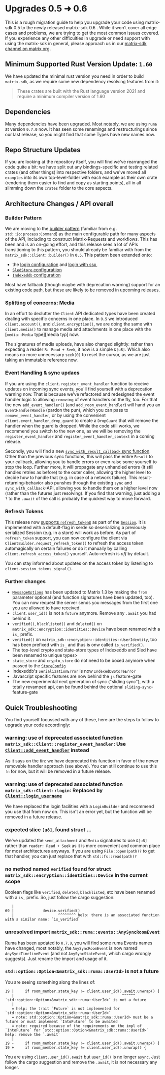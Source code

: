 # Upgrades 0.5 ➜ 0.6 

This is a rough migration guide to help you upgrade your code using matrix-sdk 0.5 to the newly released matrix-sdk 0.6 . While it won't cover all edge cases and problems, we are trying to get the most common issues covered. If you experience any other difficulties in upgrade or need support with using the matrix-sdk in general, please approach us in our [matrix-sdk channel on matrix.org][matrix-channel].

## Minimum Supported Rust Version Update: `1.60`

We have updated the minimal rust version you need in order to build `matrix-sdk`, as we require some new dependency resolving features from it:

>  These crates are built with the Rust language version 2021 and require a minimum compiler version of 1.60

## Dependencies

Many dependencies have been upgraded. Most notably, we are using `ruma`  at version `0.7.0` now. It has seen some renamings and restructurings since our last release, so you might find that some Types have new names now.

## Repo Structure Updates

If you are looking at the repository itself, you will find we've rearranged the code quite a bit: we have split out any bindings-specific and testing related crates (and other things) into respective folders, and we've moved all `examples` into its own top-level-folder with each example as their own crate (rendering them easier to find and copy as starting points), all in all slimming down the `crates` folder to the core aspects.


## Architecture Changes / API overall

### Builder Pattern

We are moving to the [builder pattern][] (familiar from e.g. `std::io:process:Command`) as the main configurable path for many aspects of the API, including to construct Matrix-Requests and workflows. This has been and is an on-going effort, and this release sees a lot of APIs transitioning to this pattern, you should already be familiar with from the `matrix_sdk::Client::builder()` in `0.5`. This pattern been extended onto:
 - the [login configuration][login builder] and [login with sso][ssologin builder],
 - [`SledStore` configuratiion][sled-store builder]
 - [`Indexeddb` configuration][indexeddb builder]

Most have fallback (though maybe with deprecation warning) support for an existing code path, but these are likely to be removed in upcoming releases.

### Splitting of concerns: Media

In an effort to declutter the `Client` API dedicated types have been created dealing with specific concerns in one place. In `0.5` we introduced `client.account()`, and `client.encryption()`, we are doing the same with `client.media()` to manage media and attachments in one place with the [`media::Media` type][media typ]  now.

The signatures of media uploads, have also changed slightly: rather than expecting a reader `R: Read + Seek`, it now is a simple `&[u8]`. Which also means no more unnecessary `seek(0)` to reset the cursor, as we are just taking an immutable reference now.

### Event Handling & sync updaes

If you are using the `client.register_event_handler` function to receive updates on incoming sync events, you'll find yourself with a deprecation warning now. That is because we've refactored and redesigned the event handler logic to allowing `removing` of event handlers on the fly, too. For that the new `add_event_handler()` (and `add_room_event_handler`) will hand you an `EventHandlerHandle` (pardon the pun), which you can pass to `remove_event_handler`, or by using the convenient `client.event_handler_drop_guard` to create a `DropGuard` that will remove the handler when the guard is dropped. While the code still works, we recommend you switch to the new one, as we will be removing the `register_event_handler` and `register_event_handler_context` in a coming release.

Secondly, you will find a new [`sync_with_result_callback` sync function][sync with result]. Other than the previous sync functions, this will pass the entire `Result` to your callback, allowing you to handle errors or even raise some yourself to stop the loop. Further more, it will propagate any unhandled errors (it still handles retries as before) to the outer caller, allowing the higher level to decide how to handle that (e.g. in case of a network failure). This result-returning-behavior also punshes through the existing `sync` and `sync_with_callback`-API, allowing you to handle them on a higher level now (rather than the futures just resolving). If you find that warning, just adding a `?` to the `.await` of the call is probably the quickest way to  move forward.

### Refresh Tokens

This release now [supports `refresh_token`s][refresh tokens PR] as part of the [`Session`][session]. It is implemented with a default-flag in serde so deserializing a previously serialized Session (e.g. in a store) will work as before. As part of `refresh_token` support, you can now configure the client via `ClientBuilder.request_refresh_token()` to refresh the access token automagically on certain failures or do it manually by calling `client.refresh_access_token()` yourself. Auto-refresh is _off_ by default.

You can stay informed about updates on the access token by listening to `client.session_tokens_signal()`.

### Further changes

 - [`MessageOptions`][message options] has been updated to Matrix 1.3 by making the `from` parameter optional (and function signatures have been updated, too). You can now request the server sends you messages from the first one you are allowed to have received.
 - `client.user_id()` is not a `future` anymore. Remove any `.await` you had behind it.
 - `verified()`, `blacklisted()` and `deleted()` on `matrix_sdk::encryption::identities::Device` have been renamed with a `is_` prefix.
 - `verified()` on `matrix_sdk::encryption::identities::UserIdentity`, too has been prefixed with `is_` and thus is onw called `is_verified()`.
 - The top-level crypto and state-store types of Indexeddb and Sled have been renamed to unique types>
 - `state_store` and `crypto_store` do not need to be boxed anymore when passed to the [`StoreConfig`][store config]
 - Indexeddb's `SerializationError` is now `IndexedDBStoreError`
 - Javascript specific features are now behind the `js` feature-gate
 - The new experimental next generation of sync ("sliding sync"), with a totally revamped api, can be found behind the optional `sliding-sync`-feature-gate


## Quick Troubleshooting

You find yourself focussed with any of these, here are the steps to follow to upgrade your code accordingly:

### warning: use of deprecated associated function `matrix_sdk::Client::register_event_handler`: Use [`Client::add_event_handler`](#method.add_event_handler) instead

As it says on the tin: we have deprecated this function in favor of the newer removable handler approach (see above). You can still continue to use this `fn` for now, but it will be removed in a future release.

### warning: use of deprecated associated function `matrix_sdk::Client::login`: Replaced by [`Client::login_username`](#method.login_username)

We have replaced the login facilities with a `LoginBuilder` and recommend you use that from now on. This isn't an error yet, but the function will be removed in a future release. 

### expected slice `[u8]`, found struct ...

We've updated the `send_attachment` and `Media` signatures to use `&[u8]` rather than `reader: Read + Seek` as it is more convenient and common place for most architectures anyways. If you are using `File::open(path)?` to get that handler, you can just replace that with `std::fs::read(path)?`

### no method named `verified` found for struct `matrix_sdk::encryption::identities::Device` in the current scope

Boolean flags like `verified`, `deleted`, `blacklisted`, etc have been renamed with a `is_` prefix. So, just follow the cargo suggestion:
```
   |
69 |             device.verified()
   |                    ^^^^^^^^ help: there is an associated function with a similar name: `is_verified`
 ```

 ### unresolved import `matrix_sdk::ruma::events::AnySyncRoomEvent`

 Ruma has been updated to `0.7.0`, you will find some ruma Events names have changed, most notably, the `AnySyncRoomEvent` is now named `AnySyncTimelineEvent` (and not `AnySyncStateEvent`, which cargo wrongly suggests). Just rename the import and usage of it.

### `std::option::Option<&matrix_sdk::ruma::UserId>` is not a future

You are seeing something along the lines of:
```
19 |     if room_member.state_key != client.user_id().await.unwrap() {
   |                                                 ^^^^^^ `std::option::Option<&matrix_sdk::ruma::UserId>` is not a future
   |
   = help: the trait `Future` is not implemented for `std::option::Option<&matrix_sdk::ruma::UserId>`
   = note: std::option::Option<&matrix_sdk::ruma::UserId> must be a future or must implement `IntoFuture` to be awaited
   = note: required because of the requirements on the impl of `IntoFuture` for `std::option::Option<&matrix_sdk::ruma::UserId>`
help: remove the `.await`
   |
19 -     if room_member.state_key != client.user_id().await.unwrap() {
19 +     if room_member.state_key != client.user_id().unwrap() {
```

You are using `client.user_id().await` but `user_id()` is no longer `async`. Just follow the cargo suggestion and remove the `.await`, it is not necessary any longer.


 [matrix-channel]: https://matrix.to/#/#matrix-rust-sdk:matrix.org
 [builder pattern]: https://doc.rust-lang.org/1.0.0/style/ownership/builders.html
 [login builder]: https://docs.rs/matrix-sdk/latest/matrix_sdk/struct.LoginBuilder.html
 [ssologin builder]: https://docs.rs/matrix-sdk/latest/matrix_sdk/struct.SsoLoginBuilder.html
 [sled-store builder]: https://docs.rs/matrix-sdk-sled/latest/matrix_sdk_sled/struct.SledStateStoreBuilder.html
 [indexeddb builder]: https://docs.rs/matrix-sdk-indexeddb/latest/matrix_sdk_indexeddb/struct.IndexeddbStateStoreBuilder.html
 [media type]: https://docs.rs/matrix-sdk/latest/matrix_sdk//media/struct.Media.html
 [sync with result]: https://docs.rs/matrix-sdk/latest/matrix_sdk/struct.Client.html#method.sync_with_result_callback
 [session]: https://docs.rs/matrix-sdk/latest/matrix_sdk/struct.Session.html
 [refresh tokens PR]: https://github.com/matrix-org/matrix-rust-sdk/pull/892
 [store config]:  https://docs.rs/matrix-sdk-base/latest/matrix_sdk_base/store/struct.StoreConfig.html
 [message options]: https://docs.rs/matrix-sdk/latest/matrix_sdk/room/struct.MessagesOptions.html
